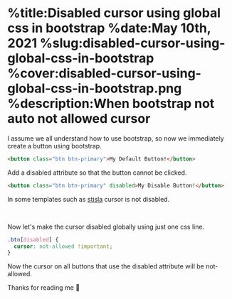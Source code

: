 %title:Disabled cursor using global css in bootstrap
%date:May 10th, 2021
%slug:disabled-cursor-using-global-css-in-bootstrap
%cover:disabled-cursor-using-global-css-in-bootstrap.png
%description:When bootstrap not auto not allowed cursor
==========

I assume we all understand how to use bootstrap, so now we immediately create a button using bootstrap.

```html
<button class="btn btn-primary">My Default Button!</button>
```

Add a disabled attribute so that the button cannot be clicked.

```html
<button class="btn btn-primary" disabled>My Disable Button!</button>
```

In some templates such as [stisla](https://demo.getstisla.com/bootstrap-buttons.html) cursor is not disabled.

<br/>

Now let's make the cursor disabled globally using just one css line.

```css
.btn[disabled] {
  cursor: not-allowed !important;
}
```

Now the cursor on all buttons that use the disabled attribute will be not-allowed.

Thanks for reading me 💞
